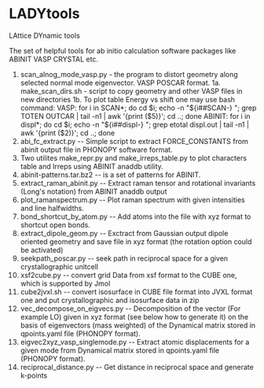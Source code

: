 # LADYtools
LAttice DYnamic tools

The set of helpful tools for ab initio calculation software packages like ABINIT VASP CRYSTAL etc.

1.  scan_alnog_mode_vasp.py - the program to distort geometry along selected normal mode eigenvector. VASP POSCAR format.
1a. make_scan_dirs.sh - script to copy geometry and other VASP files in new directories
1b. To plot table Energy vs shift one may use bash command:
VASP:
for i in SCAN*; do cd $i; echo -n "${i##SCAN-} "; grep TOTEN OUTCAR | tail -n1 | awk '{print ($5)}'; cd ..; done
ABINIT:
for i in displ*; do cd $i; echo -n "${i##displ-} "; grep etotal displ.out | tail -n1 | awk '{print ($2)}'; cd ..; done
2.  abi_fc_extract.py -- Simple script to extract FORCE_CONSTANTS from abinit output file in PHONOPY software format.
3.  Two utilites make_repr.py and make_irreps_table.py to plot characters table and Irreps using ABINIT anaddb utility.
4.  abinit-patterns.tar.bz2 -- is a set of patterns for ABINIT.
5.  extract_raman_abinit.py -- Extract raman tensor and rotational invariants (Long's notation) from ABINIT anaddb output
6.  plot_ramanspectrum.py -- Plot raman spectrum with given intensities and line halfwidths.
7.  bond_shortcut_by_atom.py -- Add atoms into the file with xyz format to shortcut open bonds.
8.  extract_dipole_geom.py --  Exctract from Gaussian output dipole oriented geometry and save file in xyz format (the rotation option could be activated)
9.  seekpath_poscar.py -- seek path in reciprocal space for a given crystallographic unitcell
10. xsf2cube.py -- convert grid Data from xsf format to the CUBE one, which is supported by Jmol
11. cube2jvxl.sh -- convert isosurface in CUBE file format into JVXL format one and put crystallographic and isosurface data in zip
12. vec_decompose_on_eigvecs.py -- Decomposition of the vector (For example LO) given in xyz format (see below how to generate it) on
    the basis of eigenvectors (mass weighted) of the Dynamical matrix stored in qpoints.yaml file (PHONOPY format).
13. eigvec2xyz_vasp_singlemode.py -- Extract atomic displacements for a given mode from Dynamical matrix stored in qpoints.yaml file (PHONOPY format).
14. reciprocal_distance.py -- Get distance in reciprocal space and generate k-points